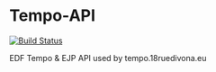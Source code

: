 Tempo-API
=========

[![Build Status](https://travis-ci.org/magiccyril/Tempo-API.png?branch=master)](https://travis-ci.org/magiccyril/Tempo-API)

EDF Tempo &amp; EJP API used by tempo.18ruedivona.eu
